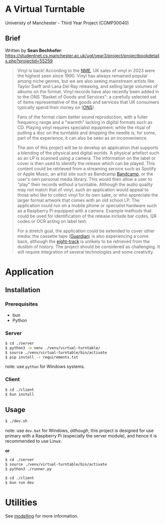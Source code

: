 # A Virtual Turntable

Univeristy of Manchester - Third Year Project (COMP30040)

## Brief

Written by **Sean Bechhofer**: https://studentnet.cs.manchester.ac.uk/ugt/year3/project/projectbookdetails.php?projectid=55259

> Vinyl is back! According to the [NME](https://www.nme.com/news/music/uk-vinyl-sales-2023-reach-highest-level-since-1990-3563676), UK sales of vinyl in 2023 were the highest seen since 1990. Vinyl has always remained popular among niche genres, but we are also seeing mainstream artists like Taylor Swift and Lana Del Ray releasing, and selling large volumes of albums on the format. Vinyl records have also recently been added in to the ONS "Basket of Goods and Services": a carefully selected set of items representative of the goods and services that UK consumers typically spend their money on ([ONS](https://www.ons.gov.uk/news/news/arecordrevivalthatscookingupastormvinylmusicandairfryersspintheirwayintothebasketofgoods)).
> 
> Fans of the format claim better sound reproduction, with a fuller frequency range and a "warmth" lacking in digital formats such as CD. Playing vinyl requires specialist equipment: while the ritual of putting a disc on the turntable and dropping the needle is, for some, part of the experience, it can also be seen as an inconvenience.
> 
> The aim of this project will be to develop an application that supports a blending of the physical and digital worlds. A physical artefact such as an LP is scanned using a camera. The information on the label or cover is then used to identify the release which can be played. This content could be retrieved from a streaming service such as Spotify or Apple Music, an artist site such as Bandcamp [Bandcamp](https://bandcamp.com/), or the user's own personal media library. This would then allow a user to "play" their records without a turntable. Although the audio quality may not match that of vinyl, such an application would appeal to those who like to collect vinyl for its own sake, or who appreciate the larger format artwork that comes with an old school LP. The application could run on a mobile phone or specialist hardware such as a Raspberry Pi equipped with a camera.
> Example methods that could be used for identification of the release include bar codes, QR codes or OCR acting on label text.
> 
> For a stretch goal, the application could be extended to cover other media: the cassette tape ([Guardian](https://www.theguardian.com/music/2023/apr/20/fun-way-consume-music-why-sales-of-cassette-tapes-soaring)) is also experiencing a come back, although the [eight-track](https://en.wikipedia.org/wiki/8-track_cartridge) is unlikely to be retrieved from the dustbin of history.
> The project should be considered as challenging. It will require integration of several technologies and some creativity.

# Application
## Installation

### Prerequisites

- bun
- Python

### Server

```bash
$ cd ./server
$ python3 -m venv ./venv/virtual-turntable/
$ source ./venv/virtual-turntable/bin/activate
$ pip install -r requirements.txt
```
note: use `python` for Windows systems.

### Client

```bash
$ cd ./client
$ bun install
```

## Usage

```bash
$ ./dev.sh
```
note: use `dev.bat` for Windows, _although_, this project is designed for use primary with a Raspberry Pi (especially the server module), and hence it is recommended to use Linux.

**or**

```bash
$ cd ./server
$ source ./venv/virtual-turntable/bin/activate
$ python3 ./runner.py
```

```bash
$ cd ./client
$ bun run dev
```

# Utilities
See [modelling](./modelling/README.md) for more information.
